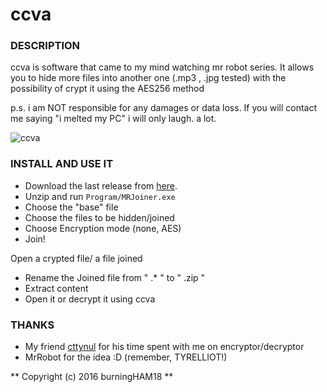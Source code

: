 # ccva



### DESCRIPTION 

ccva is software that came to my mind watching mr robot series.
It allows you to hide more files into another one (.mp3 , .jpg tested) with the possibility of crypt it using the AES256 method


p.s. i am NOT responsible for any damages or data loss. If you will contact me
     saying "i melted my PC" i will only laugh. a lot.

![ccva](http://i.imgur.com/W2fllTU.png)


### INSTALL AND USE IT

- Download the last release from [here](https://github.com/BurningHAM18/ccva/).
- Unzip and run 
`
Program/MRJoiner.exe
`
- Choose the "base" file
- Choose the files to be hidden/joined
- Choose Encryption mode (none, AES)
- Join!

Open a crypted file/ a file joined

- Rename the Joined file from " .* " to " .zip "
- Extract content
- Open it or decrypt it using ccva


### THANKS 


- My friend [cttynul](https://github.com/cttynul) for his time spent with me on encryptor/decryptor
- MrRobot for the idea :D (remember, TYRELLIOT!)


** Copyright (c) 2016 burningHAM18  **
